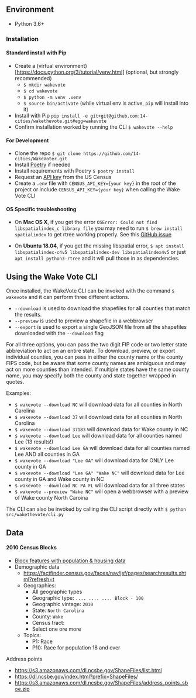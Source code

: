 ## Environment

* Python 3.6+


### Installation

#### Standard install with Pip

* Create a (virtual environment)[https://docs.python.org/3/tutorial/venv.html] (optional, but strongly recommended)
  * `$ mkdir wakevote`
  * `$ cd wakevote`
  * `$ python -m venv .venv`
  * `$ source bin/activate` (while virtual env is active, `pip` will install into it)
* Install with Pip `pip install -e git+git@github.com:14-cities/wakethevote.git#egg=wakevote`
* Confirm installation worked by running the CLI `$ wakevote --help`

#### For Development

* Clone the repo `$ git clone https://github.com/14-cities/WakeVoter.git`
* Install [Poetry](https://python-poetry.org/docs/) if needed 
* Install requirements with Poetry `$ poetry install`
* Request an [API key](https://api.census.gov/data/key_signup.html) from  the US Census
* Create a `.env` file with `CENSUS_API_KEY={your key}` in the root of the project or include `CENSUS_API_KEY={your key}` when calling the Wake Vote CLI

#### OS Specific troubleshooting

* On **Mac OS X**, if you get the error `OSError: Could not find libspatialindex_c library file` you may need to run `$ brew install spatialindex` to get rtree working properly. See this [GitHub issue](https://github.com/gboeing/osmnx/issues/45)

* On **Ubuntu 18.04**, if you get the missing libspatial error, `$ apt install libspatialindex-c4v5 libspatialindex-dev libspatialindex4v5` or just `apt install python3-rtree` and it will pull those in as dependencies.


## Using the Wake Vote CLI

Once installed, the WakeVote CLI can be invoked with the command `$ wakevote` and it can perform three different actions.
* `--download` is used to download the shapefiles for all counties that match the results.
* `--preview` is used to preview a shapefile in a webbrowser
* `--export` is used to export a single GeoJSON file from all the shapefiles downloaded with the `--download` flag

For all three options, you can pass the two digit FIP code or two letter state abbreviation to act on an entire state. To download, preview, or export individual counties, you can pass in either the county name or the county FIPS code, but be aware that some county names are ambiguous and may act on more counties than intended. If multiple states have the same county name, you may specify both the county and state together wrapped in quotes.

Examples:

* `$ wakevote --download NC` will download data for all counties in North Carolina
* `$ wakevote --download 37` will download data for all counties in North Carolina
* `$ wakevote --download 37183` will download data for Wake county in NC
* `$ wakevote --download Lee` will download data for all counties named Lee (13 results!)
* `$ wakevote --download Lee GA` will download data for all counties named Lee AND all counties in GA
* `$ wakevote --download "Lee GA"` will download data for ONLY Lee county in GA
* `$ wakevote --download "Lee GA" "Wake NC"` will download data for Lee county in GA and Wake county in NC
* `$ wakevote --download NC PA FL` will download data for all three states
* `$ wakevote --preview "Wake NC"` will open a webbrowser with a preview of Wake county North Caroina

The CLI can also be invoked by calling the CLI script directly with `$ python src/wakethevote/cli.py`


## Data

#### 2010 Census Blocks 

* [Block features with population & housing data](https://www2.census.gov/geo/tiger/TIGER2010BLKPOPHU/tabblock2010_37_pophu.zip)
* Demographic data
  * https://factfinder.census.gov/faces/nav/jsf/pages/searchresults.xhtml?refresh=t
  * Geographies: 
    * All geographic types
    * Geographic type: `.... .... .... Block - 100`
    * Geographic vintage: `2010`
    * State: `North Carolina`
    * County: `Wake`
    * Census tract: 
    * Select one ore more
  * Topics: 
    * P1: Race
    * P10: Race for population 18 and over

Address points

* https://s3.amazonaws.com/dl.ncsbe.gov/ShapeFiles/list.html
* https://dl.ncsbe.gov/index.html?prefix=ShapeFiles/
* https://s3.amazonaws.com/dl.ncsbe.gov/ShapeFiles/address_points_sboe.zip

